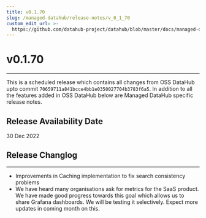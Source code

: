 ```yaml
---
title: v0.1.70
slug: /managed-datahub/release-notes/v_0_1_70
custom_edit_url: >-
  https://github.com/datahub-project/datahub/blob/master/docs/managed-datahub/release-notes/v_0_1_70.md
---
```


# v0.1.70

---

This is a scheduled release which contains all changes from OSS DataHub upto commit `70659711a841bcce4bb1e0350027704b3783f6a5`. In addition to all the features added in OSS DataHub below are Managed DataHub specific release notes.

## Release Availability Date

30 Dec 2022

## Release Changlog

---

- Improvements in Caching implementation to fix search consistency problems
- We have heard many organisations ask for metrics for the SaaS product. We have made good progress towards this goal which allows us to share Grafana dashboards. We will be testing it selectively. Expect more updates in coming month on this.
